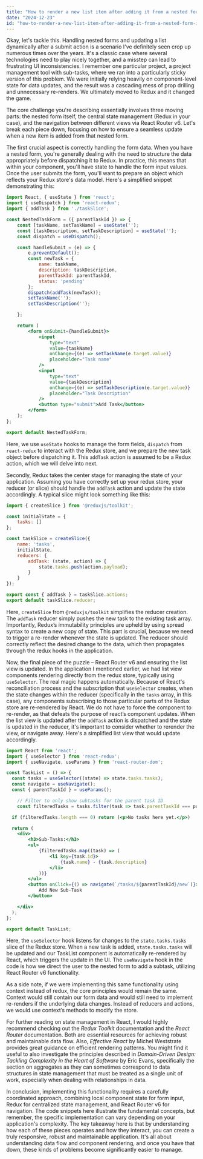 ```yaml
---
title: "How to render a new list item after adding it from a nested form in a React application using hooks, Redux, and React Router v6?"
date: "2024-12-23"
id: "how-to-render-a-new-list-item-after-adding-it-from-a-nested-form-in-a-react-application-using-hooks-redux-and-react-router-v6"
---
```


Okay, let's tackle this. Handling nested forms and updating a list dynamically after a submit action is a scenario I've definitely seen crop up numerous times over the years. It's a classic case where several technologies need to play nicely together, and a misstep can lead to frustrating UI inconsistencies. I remember one particular project, a project management tool with sub-tasks, where we ran into a particularly sticky version of this problem. We were initially relying heavily on component-level state for data updates, and the result was a cascading mess of prop drilling and unnecessary re-renders. We ultimately moved to Redux and it changed the game.

The core challenge you're describing essentially involves three moving parts: the nested form itself, the central state management (Redux in your case), and the navigation between different views via React Router v6. Let's break each piece down, focusing on how to ensure a seamless update when a new item is added from that nested form.

The first crucial aspect is correctly handling the form data. When you have a nested form, you're generally dealing with the need to structure the data appropriately before dispatching it to Redux. In practice, this means that within your component, you'll have state to handle the form input values. Once the user submits the form, you'll want to prepare an object which reflects your Redux store's data model. Here's a simplified snippet demonstrating this:

```jsx
import React, { useState } from 'react';
import { useDispatch } from 'react-redux';
import { addTask } from './taskSlice';

const NestedTaskForm = ({ parentTaskId }) => {
    const [taskName, setTaskName] = useState('');
    const [taskDescription, setTaskDescription] = useState('');
    const dispatch = useDispatch();

    const handleSubmit = (e) => {
        e.preventDefault();
        const newTask = {
            name: taskName,
            description: taskDescription,
            parentTaskId: parentTaskId,
            status: 'pending'
        };
        dispatch(addTask(newTask));
        setTaskName('');
        setTaskDescription('');

    };

    return (
        <form onSubmit={handleSubmit}>
            <input
                type="text"
                value={taskName}
                onChange={(e) => setTaskName(e.target.value)}
                placeholder="Task name"
            />
            <input
                type="text"
                value={taskDescription}
                onChange={(e) => setTaskDescription(e.target.value)}
                placeholder="Task Description"
            />
            <button type="submit">Add Task</button>
        </form>
    );
};

export default NestedTaskForm;

```

Here, we use `useState` hooks to manage the form fields, `dispatch` from `react-redux` to interact with the Redux store, and we prepare the new task object before dispatching it. This `addTask` action is assumed to be a Redux action, which we will delve into next.

Secondly, Redux takes the center stage for managing the state of your application. Assuming you have correctly set up your redux store, your reducer (or slice) should handle the `addTask` action and update the state accordingly. A typical slice might look something like this:

```javascript
import { createSlice } from '@reduxjs/toolkit';

const initialState = {
    tasks: []
};

const taskSlice = createSlice({
    name: 'tasks',
    initialState,
    reducers: {
        addTask: (state, action) => {
            state.tasks.push(action.payload);
        }
    }
});

export const { addTask } = taskSlice.actions;
export default taskSlice.reducer;
```

Here, `createSlice` from `@reduxjs/toolkit` simplifies the reducer creation. The `addTask` reducer simply pushes the new task to the existing task array. Importantly, Redux’s immutability principles are upheld by using spread syntax to create a new copy of state.  This part is crucial, because we need to trigger a re-render whenever the state is updated. The reducer should correctly reflect the desired change to the data, which then propagates through the redux hooks in the application.

Now, the final piece of the puzzle – React Router v6 and ensuring the list view is updated. In the application I mentioned earlier, we had list view components rendering directly from the redux store, typically using `useSelector`. The real magic happens automatically. Because of React's reconciliation process and the subscription that `useSelector` creates, when the state changes within the reducer (specifically in the `tasks` array, in this case), any components subscribing to those particular parts of the Redux store are re-rendered by React. We do not have to force the component to re-render, as that defeats the purpose of react’s component updates. When the list view is updated after the `addTask` action is dispatched and the state is updated in the reducer, it's important to consider whether to rerender the view, or navigate away. Here's a simplified list view that would update accordingly.

```jsx
import React from 'react';
import { useSelector } from 'react-redux';
import { useNavigate, useParams } from 'react-router-dom';

const TaskList = () => {
  const tasks = useSelector((state) => state.tasks.tasks);
  const navigate = useNavigate();
  const { parentTaskId } = useParams();

    // Filter to only show subtasks for the parent task ID
    const filteredTasks = tasks.filter(task => task.parentTaskId === parentTaskId);

  if (filteredTasks.length === 0) return (<p>No tasks here yet.</p>)

  return (
    <div>
        <h3>Sub-Tasks:</h3>
        <ul>
            {filteredTasks.map((task) => (
                <li key={task.id}>
                    {task.name} - {task.description}
                </li>
            ))}
        </ul>
        <button onClick={() => navigate(`/tasks/${parentTaskId}/new`)}>
            Add New Sub-Task
        </button>

    </div>
  );
};

export default TaskList;
```

Here, the `useSelector` hook listens for changes to the `state.tasks.tasks` slice of the Redux store. When a new task is added, `state.tasks.tasks` will be updated and our TaskList component is automatically re-rendered by React, which triggers the update in the UI. The `useNavigate` hook in the code is how we direct the user to the nested form to add a subtask, utilizing React Router v6 functionality.

As a side note, if we were implementing this same functionality using context instead of redux, the core principles would remain the same. Context would still contain our form data and would still need to implement re-renders if the underlying data changes. Instead of reducers and actions, we would use context’s methods to modify the store.

For further reading on state management in React, I would highly recommend checking out the *Redux Toolkit* documentation and the *React Router* documentation. Both are essential resources for achieving robust and maintainable data flow. Also, *Effective React* by Michel Weststrate provides great guidance on efficient rendering patterns. You might find it useful to also investigate the principles described in *Domain-Driven Design: Tackling Complexity in the Heart of Software* by Eric Evans, specifically the section on aggregates as they can sometimes correspond to data structures in state management that must be treated as a single unit of work, especially when dealing with relationships in data.

In conclusion, implementing this functionality requires a carefully coordinated approach, combining local component state for form input, Redux for centralized state management, and React Router v6 for navigation. The code snippets here illustrate the fundamental concepts, but remember, the specific implementation can vary depending on your application's complexity. The key takeaway here is that by understanding how each of these pieces operates and how they interact, you can create a truly responsive, robust and maintainable application. It's all about understanding data flow and component rendering, and once you have that down, these kinds of problems become significantly easier to manage.
